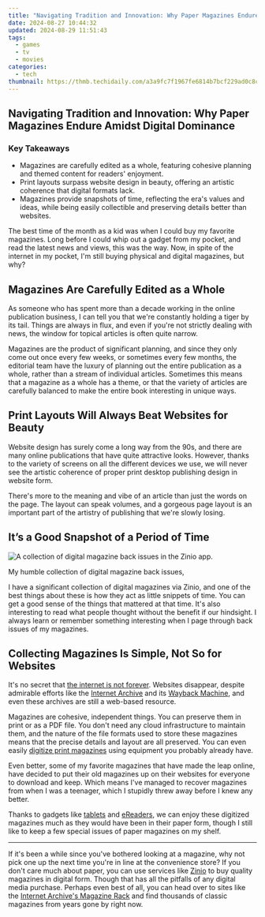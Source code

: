 ```yaml
---
title: "Navigating Tradition and Innovation: Why Paper Magazines Endure Amidst Digital Dominance"
date: 2024-08-27 10:44:32
updated: 2024-08-29 11:51:43
tags:
  - games
  - tv
  - movies
categories:
  - tech
thumbnail: https://thmb.techidaily.com/a3a9fc7f1967fe6814b7bcf229ad0c8c09fecb880f152e3279a23ce2f1e6acd7.jpg
---
```


## Navigating Tradition and Innovation: Why Paper Magazines Endure Amidst Digital Dominance

### Key Takeaways

* Magazines are carefully edited as a whole, featuring cohesive planning and themed content for readers' enjoyment.
* Print layouts surpass website design in beauty, offering an artistic coherence that digital formats lack.
* Magazines provide snapshots of time, reflecting the era's values and ideas, while being easily collectible and preserving details better than websites.

 The best time of the month as a kid was when I could buy my favorite magazines. Long before I could whip out a gadget from my pocket, and read the latest news and views, this was the way. Now, in spite of the internet in my pocket, I'm still buying physical and digital magazines, but why?

##  Magazines Are Carefully Edited as a Whole

 As someone who has spent more than a decade working in the online publication business, I can tell you that we're constantly holding a tiger by its tail. Things are always in flux, and even if you're not strictly dealing with news, the window for topical articles is often quite narrow.

 Magazines are the product of significant planning, and since they only come out once every few weeks, or sometimes every few months, the editorial team have the luxury of planning out the entire publication as a whole, rather than a stream of individual articles. Sometimes this means that a magazine as a whole has a theme, or that the variety of articles are carefully balanced to make the entire book interesting in unique ways.

##  Print Layouts Will Always Beat Websites for Beauty

 Website design has surely come a long way from the 90s, and there are many online publications that have quite attractive looks. However, thanks to the variety of screens on all the different devices we use, we will never see the artistic coherence of proper print desktop publishing design in website form.

 There's more to the meaning and vibe of an article than just the words on the page. The layout can speak volumes, and a gorgeous page layout is an important part of the artistry of publishing that we're slowly losing.

##  It’s a Good Snapshot of a Period of Time

![A collection of digital magazine back issues in the Zinio app.](https://static1.howtogeekimages.com/wordpress/wp-content/uploads/2024/07/img_0519.PNG) 

My humble collection of digital magazine back issues,

 I have a significant collection of digital magazines via Zinio, and one of the best things about these is how they act as little snippets of time. You can get a good sense of the things that mattered at that time. It's also interesting to read what people thought without the benefit if our hindsight. I always learn or remember something interesting when I page through back issues of my magazines.

##  Collecting Magazines Is Simple, Not So for Websites

 It's no secret that [the internet is not forever](https://some-techniques.techidaily.com/new-high-quality-hd-videos-at-a-tap-top-10-android-choices/). Websites disappear, despite admirable efforts like the [Internet Archive](https://extra-lessons.techidaily.com/social-strategies-for-disseminating-health-information/) and its [Wayback Machine](https://facebook-video-share.techidaily.com/updated-master-the-art-of-youtube-video-sizing-shape-and-clarity/), and even these archives are still a web-based resource.

 Magazines are cohesive, independent things. You can preserve them in print or as a PDF file. You don't need any cloud infrastructure to maintain them, and the nature of the file formats used to store these magazines means that the precise details and layout are all preserved. You can even easily [digitize print magazines](https://remote-screen-capture.techidaily.com/updated-the-ultimate-guide-to-iphoneipad-recording-for-2024/) using equipment you probably already have.

 Even better, some of my favorite magazines that have made the leap online, have decided to put their old magazines up on their websites for everyone to download and keep. Which means I've managed to recover magazines from when I was a teenager, which I stupidly threw away before I knew any better.

 Thanks to gadgets like [tablets](https://instagram-videos.techidaily.com/the-social-media-gurus-handbook-accelerating-your-path-to-viral-success-on-instagram-for-2024/) and [eReaders](https://extra-tips.techidaily.com/superior-10-mobile-apps-to-edit-your-face/), we can enjoy these digitized magazines much as they would have been in their paper form, though I still like to keep a few special issues of paper magazines on my shelf.

---

 If it's been a while since you've bothered looking at a magazine, why not pick one up the next time you're in line at the convenience store? If you don't care much about paper, you can use services like [Zinio](https://www.zinio.com/) to buy quality magazines in digital form. Though that has all the pitfalls of any digital media purchase. Perhaps even best of all, you can head over to sites like the [Internet Archive's Magazine Rack](https://archive.org/details/magazine%5Frack) and find thousands of classic magazines from years gone by right now.

<ins class="adsbygoogle"
     style="display:block"
     data-ad-format="autorelaxed"
     data-ad-client="ca-pub-7571918770474297"
     data-ad-slot="1223367746"></ins>



<ins class="adsbygoogle"
     style="display:block"
     data-ad-client="ca-pub-7571918770474297"
     data-ad-slot="8358498916"
     data-ad-format="auto"
     data-full-width-responsive="true"></ins>
